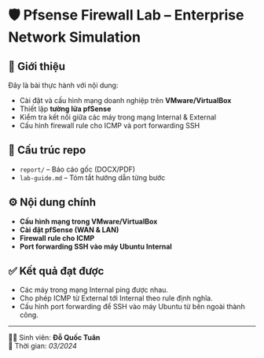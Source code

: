 # 🛡️ Pfsense Firewall Lab – Enterprise Network Simulation

## 📌 Giới thiệu
Đây là bài thực hành với nội dung:
- Cài đặt và cấu hình mạng doanh nghiệp trên **VMware/VirtualBox**
- Thiết lập **tường lửa pfSense**
- Kiểm tra kết nối giữa các máy trong mạng Internal & External
- Cấu hình firewall rule cho ICMP và port forwarding SSH

## 📂 Cấu trúc repo
- `report/` – Báo cáo gốc (DOCX/PDF)
- `lab-guide.md` – Tóm tắt hướng dẫn từng bước


## ⚙️ Nội dung chính
- **Cấu hình mạng trong VMware/VirtualBox**
- **Cài đặt pfSense (WAN & LAN)**
- **Firewall rule cho ICMP**
- **Port forwarding SSH vào máy Ubuntu Internal**

## ✅ Kết quả đạt được
- Các máy trong mạng Internal ping được nhau.
- Cho phép ICMP từ External tới Internal theo rule định nghĩa.
- Cấu hình port forwarding để SSH vào máy Ubuntu từ bên ngoài thành công.

---

👨‍💻 Sinh viên: **Đỗ Quốc Tuân**  
📅 Thời gian: *03/2024*
